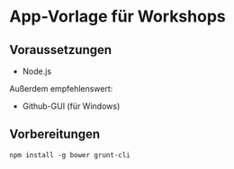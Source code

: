 App-Vorlage für Workshops
=========================

Voraussetzungen
---------------

  * Node.js

Außerdem empfehlenswert:

  * Github-GUI (für Windows)

Vorbereitungen
--------------

`npm install -g bower grunt-cli`